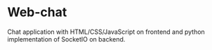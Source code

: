 # Web-chat
Chat application with HTML/CSS/JavaScript on frontend and python implementation of SocketIO on backend.
